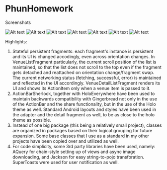 PhunHomework
============

Screenshots

![Alt text](/screenshots/device-2014-05-15-031344.png?raw=true "")
![Alt text](/screenshots/device-2014-05-15-031443.png?raw=true "")
![Alt text](/screenshots/device-2014-05-15-031457.png?raw=true "")
![Alt text](/screenshots/device-2014-05-15-031511.png?raw=true "")
![Alt text](/screenshots/device-2014-05-15-031550.png?raw=true "")
![Alt text](/screenshots/device-2014-05-15-031557.png?raw=true "")
![Alt text](/screenshots/device-2014-05-15-031627.png?raw=true "")

Highlights:

1. Stateful persistent fragments: each fragment's instance is persistent and its UI is changed accodingly, even across orientation changes. In VenueListFragment particularly, the current scroll position of the list is maintained, so that the list does not scroll to the top even if the fragment gets detached and reattached on orientation change/fragment swap. The current networking status (fetching, successful, error) is maintained and reflected in the UI accordingly. VenueDetailListFragment renders its UI and shows its ActionItem only when a venue item is passed to it.
2. ActionBarSherlock, together with HoloEverywhere have been used to maintain backwards compatibility with Gingerbread not only in the use of the ActionBar and the share functionality, but in the use of the Holo theme as well. Standard Android layouts and styles have been used in the adapter and the detail fragment as well, to be as close to the holo theme as possible.
3. Instead of one big package (this being a relatively small project), classes are organized in packages based on their logical grouping for future expansion. Some base classes that I use as a standard in my other projects have been copied over and utilized as well. 
4. For code simplicity, some 3rd party libraries have been used, namely: AQuery for chain-style setting up of views and async image downloading, and Jackson for easy string-to-pojo transforation. SuperToasts were used for user notification as well.
